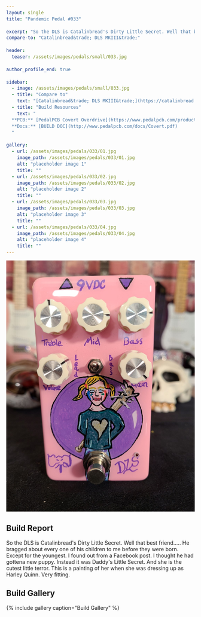 ```yaml
---
layout: single
title: "Pandemic Pedal #033"

excerpt: "So the DLS is Catalinbread's Dirty Little Secret. Well that best friend..... He bragged about every one of his children to me before they were born. Except for the youngest. I found out from a Facebook post. I thought he had gottena new puppy. Instead it was Daddy's Little Secret. And she is the cutest little terror. This is a painting of her when she was dressing up as Harley Quinn. Very fitting."
compare-to: "Catalinbread&trade; DLS MKIII&trade;"

header:
  teaser: /assets/images/pedals/small/033.jpg

author_profile_end: true

sidebar:
  - image: /assets/images/pedals/small/033.jpg
  - title: "Compare to"
    text: "[Catalinbread&trade; DLS MKIII&trade;](https://catalinbread.com/products/dirty-little-secret)"
  - title: "Build Resources"
    text: "
  **PCB:** [PedalPCB Covert Overdrive](https://www.pedalpcb.com/product/covert/)<br>
  **Docs:** [BUILD DOC](http://www.pedalpcb.com/docs/Covert.pdf)
  "

gallery:
  - url: /assets/images/pedals/033/01.jpg
    image_path: /assets/images/pedals/033/01.jpg
    alt: "placeholder image 1"
    title: ""
  - url: /assets/images/pedals/033/02.jpg
    image_path: /assets/images/pedals/033/02.jpg
    alt: "placeholder image 2"
    title: ""
  - url: /assets/images/pedals/033/03.jpg
    image_path: /assets/images/pedals/033/03.jpg
    alt: "placeholder image 3"
    title: ""
  - url: /assets/images/pedals/033/04.jpg
    image_path: /assets/images/pedals/033/04.jpg
    alt: "placeholder image 4"
    title: ""
---
```


[![header](/assets/images/pedals/033.jpg)](/assets/images/pedals/033.jpg)

## Build Report ##

So the DLS is Catalinbread's Dirty Little Secret. Well that best friend..... He bragged about every one of his children to me before they were born. Except for the youngest. I found out from a Facebook post. I thought he had gottena new puppy. Instead it was Daddy's Little Secret. And she is the cutest little terror. This is a painting of her when she was dressing up as Harley Quinn. Very fitting.

## Build Gallery ##

{% include gallery caption="Build Gallery" %}
